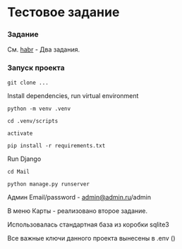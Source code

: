# Тестовое задание

### Задание
См. [habr](https://qna.habr.com/q/212981) - Два задания. 


### Запуск проекта
```
git clone ...
```
Install dependencies, run virtual environment
```
python -m venv .venv
```
```
cd .venv/scripts
```
```
activate
```
```
pip install -r requirements.txt
``` 
Run Django
```
cd Mail
```
```
python manage.py runserver
```

Админ Email/password - admin@admin.ru/admin

В меню Карты - реализовано второе задание. 

Использовалась стандартная база из коробки sqlite3

Все важные ключи данного проекта вынесены в .env ()
